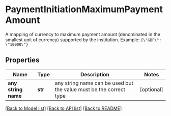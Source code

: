 # PaymentInitiationMaximumPaymentAmount

A mapping of currency to maximum payment amount (denominated in the smallest unit of currency) supported by the institution.  Example: `{\"GBP\": \"10000\"}` 

## Properties
Name | Type | Description | Notes
------------ | ------------- | ------------- | -------------
**any string name** | **str** | any string name can be used but the value must be the correct type | [optional]

[[Back to Model list]](../README.md#documentation-for-models) [[Back to API list]](../README.md#documentation-for-api-endpoints) [[Back to README]](../README.md)


